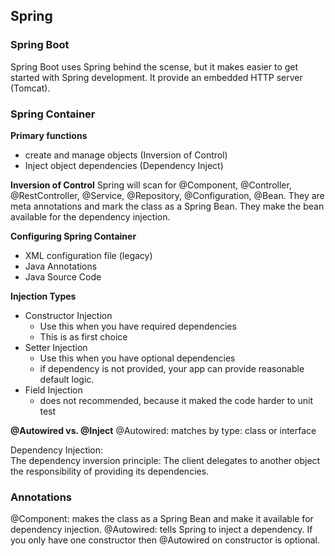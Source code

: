 ## Spring 

### Spring Boot
Spring Boot uses Spring behind the scense, but it makes easier to get started with Spring development. 
It provide an embedded HTTP server (Tomcat).

### Spring Container
**Primary functions**
- create and manage objects (Inversion of Control)
- Inject object dependencies (Dependency Inject)

**Inversion of Control**
Spring will scan for @Component, @Controller, @RestController, @Service, @Repository, @Configuration, @Bean. They are meta annotations and mark the class as a Spring Bean. They make the bean available for the dependency injection.

**Configuring Spring Container**
- XML configuration file (legacy)
- Java Annotations
- Java Source Code

**Injection Types**
- Constructor Injection
  - Use this when you have required dependencies
  - This is as first choice
- Setter Injection
  - Use this when you have optional dependencies
  - if dependency is not provided, your app can provide reasonable default logic.
- Field Injection
  - does not recommended, because it maked the code harder to unit test

**@Autowired vs. @Inject**
@Autowired: matches by type: class or interface


Dependency Injection: <br>
The dependency inversion principle: The client delegates to another object the responsibility of providing its dependencies.

### Annotations
@Component: makes the class as a Spring Bean and make it available for dependency injection.
@Autowired: tells Spring to inject a dependency. If you only have one constructor then @Autowired on constructor is optional.
